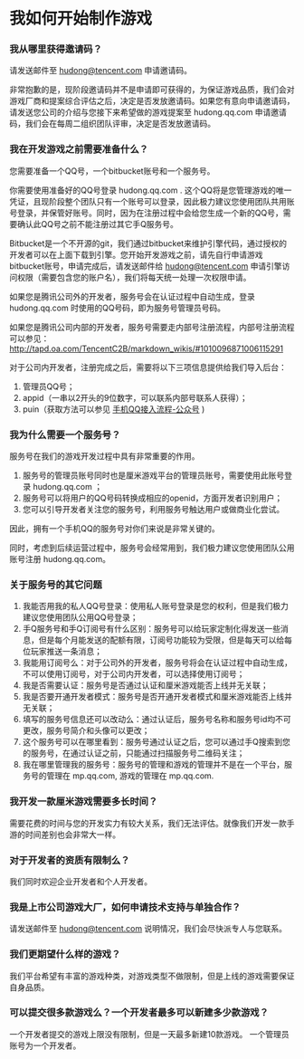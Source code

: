 # 我如何开始制作游戏

### 我从哪里获得邀请码？

请发送邮件至 hudong@tencent.com 申请邀请码。

非常抱歉的是，现阶段邀请码并不是申请即可获得的，为保证游戏品质，我们会对游戏厂商和提案综合评估之后，决定是否发放邀请码。如果您有意向申请邀请码，请发送您公司的介绍与您接下来希望做的游戏提案至 hudong.qq.com 申请邀请码，我们会在每周二组织团队评审，决定是否发放邀请码。

### 我在开发游戏之前需要准备什么？

您需要准备一个QQ号，一个bitbucket账号和一个服务号。

你需要使用准备好的QQ号登录 hudong.qq.com . 这个QQ将是您管理游戏的唯一凭证，且现阶段整个团队只有一个账号可以登录，因此极力建议您使用团队共用账号登录，并保管好账号。同时，因为在注册过程中会给您生成一个新的QQ号，需要确认此QQ号之前不能注册过其它手Q服务号。

Bitbucket是一个不开源的git，我们通过bitbucket来维护引擎代码，通过授权的开发者可以在上面下载到引擎。您开始开发游戏之前，请先自行申请游戏bitbucket账号，申请完成后，请发送邮件给 hudong@tencent.com 申请引擎访问权限（需要包含您的账户名），我们将每天统一处理一次权限申请。

如果您是腾讯公司外的开发者，服务号会在认证过程中自动生成，登录 hudong.qq.com 时使用的QQ号码，即为服务号管理员号码。

如果您是腾讯公司内部的开发者，服务号需要走内部号注册流程，内部号注册流程可以参见： http://tapd.oa.com/TencentC2B/markdown_wikis/#1010096871006115291

对于公司内开发者，注册完成之后，需要将以下三项信息提供给我们导入后台：

1.	管理员QQ号；
2.	appid（一串以2开头的9位数字，可以联系内部号联系人获得）；
3.	puin（获取方法可以参见 [手机QQ接入流程-公众号](//hudong.qq.com/docs/engine/mqq/pubAccount.html) )

### 我为什么需要一个服务号？
服务号在我们的游戏开发过程中具有非常重要的作用。
1. 服务号的管理员账号同时也是厘米游戏平台的管理员账号，需要使用此账号登录 hudong.qq.com ；
2. 服务号可以将用户的QQ号码转换成相应的openid，方面开发者识别用户；
3. 您可以引导开发者关注您的服务号，利用服务号触达用户或做商业化尝试。

因此，拥有一个手机QQ的服务号对你们来说是非常关键的。

同时，考虑到后续运营过程中，服务号会经常用到，我们极力建议您使用团队公用账号注册 hudong.qq.com。

### 关于服务号的其它问题
1. 我能否用我的私人QQ号登录：使用私人账号登录是您的权利，但是我们极力建议您使用团队公用QQ号登录；
2. 手Q服务号和手Q订阅号有什么区别：服务号可以给玩家定制化得发送一些消息，但是每个月能发送的配额有限，订阅号功能较为受限，但是每天可以给每位玩家推送一条消息；
3. 我能用订阅号么：对于公司外的开发者，服务号将会在认证过程中自动生成，不可以使用订阅号，对于公司内开发者，可以选择使用订阅号；
4. 我是否需要认证：服务号是否通过认证和厘米游戏能否上线并无关联；
5. 我是否要开通开发者模式：服务号是否开通开发者模式和厘米游戏能否上线并无关联；
7. 填写的服务号信息还可以改动么：通过认证后，服务号名称和服务号id均不可更改，服务号简介和头像可以更改；
8. 这个服务号可以在哪里看到：服务号通过认证之后，您可以通过手Q搜索到您的服务号，在通过认证之前，只能通过扫描服务号二维码关注；
9. 我在哪里管理我的服务号：服务号的管理和游戏的管理并不是在一个平台，服务号的管理在 mp.qq.com, 游戏的管理在 mp.qq.com.


### 我开发一款厘米游戏需要多长时间？
需要花费的时间与您的开发实力有较大关系，我们无法评估。就像我们开发一款手游的时间差别也会非常大一样。

### 对于开发者的资质有限制么？
我们同时欢迎企业开发者和个人开发者。

### 我是上市公司游戏大厂，如何申请技术支持与单独合作？
请发送邮件至 hudong@tencent.com 说明情况，我们会尽快派专人与您联系。

### 我们更期望什么样的游戏？
我们平台希望有丰富的游戏种类，对游戏类型不做限制，但是上线的游戏需要保证自身品质。

### 可以提交很多款游戏么？一个开发者最多可以新建多少款游戏？
一个开发者提交的游戏上限没有限制，但是一天最多新建10款游戏。
一个管理员账号为一个开发者。
